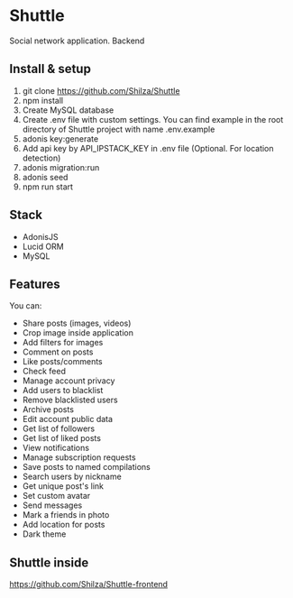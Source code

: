 # Shuttle

Social network application. Backend

## Install & setup

1. git clone https://github.com/Shilza/Shuttle
2. npm install
3. Create MySQL database
4. Create .env file with custom settings. You can find example in the root directory of Shuttle project with name .env.example
5. adonis key:generate
6. Add api key by API_IPSTACK_KEY in .env file (Optional. For location detection)
7. adonis migration:run
8. adonis seed
9. npm run start

## Stack

* AdonisJS
* Lucid ORM
* MySQL

## Features

You can:
* Share posts (images, videos)
* Crop image inside application
* Add filters for images
* Comment on posts
* Like posts/comments
* Check feed
* Manage account privacy
* Add users to blacklist
* Remove blacklisted users
* Archive posts
* Edit account public data
* Get list of followers
* Get list of liked posts
* View notifications
* Manage subscription requests
* Save posts to named compilations
* Search users by nickname
* Get unique post's link
* Set custom avatar
* Send messages
* Mark a friends in photo
* Add location for posts
* Dark theme

## Shuttle inside

https://github.com/Shilza/Shuttle-frontend
